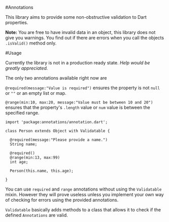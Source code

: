 #Annotations

This library aims to provide some non-obstructive validation to Dart properties.

**Note:** You are free to have invalid data in an object, this library does not give you warnings. You find out if there are errors when you call the objects `.isValid()` method only.

#Usage

Currently the library is not in a production ready state. *Help would be greatly appreciated.*

The only two annotations available right now are

`@required(message:"Value is required")` ensures the property is not `null` or `""` or an empty list or map.

`@range(min:10, max:20, message:"Value must be between 10 and 20")` ensures that the property's `.length` value or `num` value is between the specified range.

    import 'package:annotations/annotation.dart';

    class Person extends Object with Validatable {

      @required(message:"Please provide a name.")
      String name;

      @required()
      @range(min:13, max:99)
      int age;

      Person(this.name, this.age);

    }

You can use `required` and `range` annotations without using the `Validatable` mixin. However they will prove useless unless you implement your own way of checking for errors using the provided annotations.

`Validatable` basically adds methods to a class that allows it to check if the defined `Annotations` are valid.

